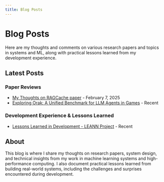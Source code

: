 ```yaml
---
title: Blog Posts
---
```


# Blog Posts

Here are my thoughts and comments on various research papers and topics in systems and ML, along with practical lessons learned from my development experience.

## Latest Posts

### Paper Reviews
- [My Thoughts on RAGCache paper](ragcache.md) - February 7, 2025
- [Exploring Orak: A Unified Benchmark for LLM Agents in Games](game_eval.md) - Recent

### Development Experience & Lessons Learned
- [Lessons Learned in Development - LEANN Project](lessons_learned_in_dev_leann.md) - Recent

## About

This blog is where I share my thoughts on research papers, system design, and technical insights from my work in machine learning systems and high-performance computing. I also document practical lessons learned from building real-world systems, including the challenges and surprises encountered during development. 